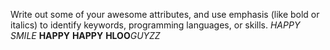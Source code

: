 Write out some of your awesome attributes, and use emphasis (like bold or italics) to identify keywords, programming languages, or skills. 
*HAPPY*
_SMILE_
**HAPPY**
__HAPPY__
__HLOO__*GUYZZ*
